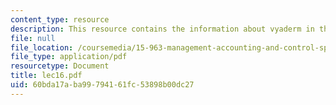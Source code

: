 ```yaml
---
content_type: resource
description: This resource contains the information about vyaderm in this course.
file: null
file_location: /coursemedia/15-963-management-accounting-and-control-spring-2007/60bda17aba99794161fc53898b00dc27_lec16.pdf
file_type: application/pdf
resourcetype: Document
title: lec16.pdf
uid: 60bda17a-ba99-7941-61fc-53898b00dc27
---
```

